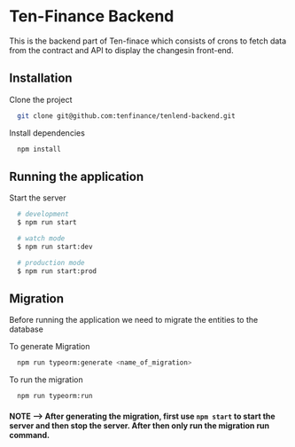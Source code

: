 
# Ten-Finance Backend

This is the backend part of Ten-finace which consists of crons to fetch data from the contract and API to display the changesin front-end.

## Installation

Clone the project

```bash
  git clone git@github.com:tenfinance/tenlend-backend.git
```



Install dependencies

```bash
  npm install
```
    
## Running the application

Start the server

```bash
  # development
  $ npm run start

  # watch mode
  $ npm run start:dev

  # production mode
  $ npm run start:prod
```


## Migration

Before running the application we need to migrate the entities to the database

To generate Migration

```bash
  npm run typeorm:generate <name_of_migration>
```

To run the migration

```bash
  npm run typeorm:run
```

#### NOTE --> After generating the migration, first use ```npm start``` to start the server and then stop the server. After then only run the migration run command.
